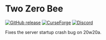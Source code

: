 # Two Zero Bee

[![GitHub release](https://img.shields.io/github/release/haykam821/Two-Zero-Bee.svg?style=popout&label=github)](https://github.com/haykam821/Two-Zero-Bee/releases/latest)
[![CurseForge](https://img.shields.io/static/v1?style=popout&label=curseforge&message=project&color=6441A4)](https://www.curseforge.com/minecraft/mc-mods/two-zero-bee)
[![Discord](https://img.shields.io/static/v1?style=popout&label=chat&message=discord&color=7289DA)](https://discord.gg/eXcffmW)

Fixes the server startup crash bug on 20w20a.

